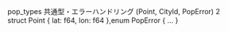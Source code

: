 pop_types	共通型・エラーハンドリング (Point, CityId, PopError)	2	
struct Point { lat: f64, lon: f64 },enum PopError { … }